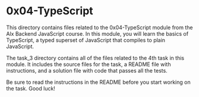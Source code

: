 # 0x04-TypeScript

This directory contains files related to the 0x04-TypeScript module from the Alx Backend JavaScript course. In this module, you will learn the basics of TypeScript, a typed superset of JavaScript that compiles to plain JavaScript.

The task_3 directory contains all of the files related to the 4th task in this module. It includes the source files for the task, a README file with instructions, and a solution file with code that passes all the tests.

Be sure to read the instructions in the README before you start working on the task. Good luck!